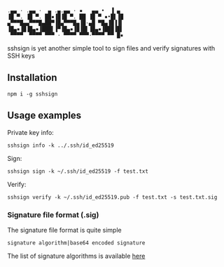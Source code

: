 ```

.▄▄ · .▄▄ ·  ▄ .▄.▄▄ · ▪   ▄▄ •  ▐ ▄ 
▐█ ▀. ▐█ ▀. ██▪▐█▐█ ▀. ██ ▐█ ▀ ▪•█▌▐█
▄▀▀▀█▄▄▀▀▀█▄██▀▐█▄▀▀▀█▄▐█·▄█ ▀█▄▐█▐▐▌
▐█▄▪▐█▐█▄▪▐███▌▐▀▐█▄▪▐█▐█▌▐█▄▪▐███▐█▌
 ▀▀▀▀  ▀▀▀▀ ▀▀▀ · ▀▀▀▀ ▀▀▀·▀▀▀▀ ▀▀ █▪

```

sshsign is yet another simple tool to sign files and verify signatures with SSH keys

## Installation

```
npm i -g sshsign
```

## Usage examples

Private key info:
```
sshsign info -k ../.ssh/id_ed25519
```

Sign:
```
sshsign sign -k ~/.ssh/id_ed25519 -f test.txt
```

Verify:
```
sshsign verify -k ~/.ssh/id_ed25519.pub -f test.txt -s test.txt.sig
```

### Signature file format (.sig)
The signature file format is quite simple

```
signature algorithm|base64 encoded signature
```

The list of signature algorithms is available [here](https://github.com/TritonDataCenter/node-sshpk/blob/master/lib/algs.js#L5)
